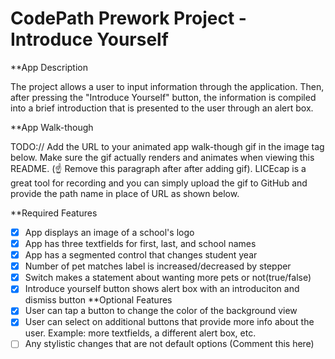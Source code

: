 # CodePath Prework Project - Introduce Yourself
**App Description

The project allows a user to input information through the application. Then, after pressing the "Introduce Yourself" button, the information is compiled into a brief introduction that is presented to the user through an alert box.  

**App Walk-though

TODO:// Add the URL to your animated app walk-though gif in the image tag below. Make sure the gif actually renders and animates when viewing this README. (☝️ Remove this paragraph after after adding gif). LICEcap is a great tool for recording and you can simply upload the gif to GitHub and provide the path name in place of URL as shown below.


**Required Features
- [x] App displays an image of a school's logo
- [x] App has three textfields for first, last, and school names
- [x] App has a segmented control that changes student year
- [x] Number of pet matches label is increased/decreased by stepper
- [x] Switch makes a statement about wanting more pets or not(true/false)
- [x] Introduce yourself button shows alert box with an introduciton and dismiss button
**Optional Features
- [x] User can tap a button to change the color of the background view
- [x] User can select on additional buttons that provide more info about the user. Example: more textfields, a different alert box, etc.
- [ ] Any stylistic changes that are not default options (Comment this here)
